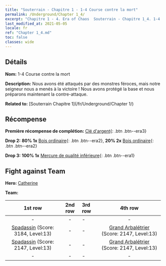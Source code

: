 ```yaml
---
title: "Souterrain - Chapitre 1 - 1-4 Course contre la mort"
permalink: /Underground/Chapter 1_4/
excerpt: "Chapitre 1 - 4. Era of Chaos  Souterrain - Chapitre 1_4. 1-4 Course contre la mort"
last_modified_at: 2021-05-05
locale: fr
ref: "Chapter 1_4.md"
toc: false
classes: wide
---
```


## Détails

 **Nom:** 1-4 Course contre la mort

 **Description:** Nous avons été attaqués par des monstres féroces, mais notre seigneur nous a menés à la victoire ! Nous avons protégé la base et nous préparons maintenant la contre-attaque.

 **Related to:** [Souterrain Chapitre 1](/fr/Underground/Chapter 1/)

## Récompense

 **Première récompense de complétion:** [Clé d'argent](/ItemsFR/con_693/){: .btn .btn--era3}

 **Drop 2:** **80% 1x** [Bois ordinaire](/ItemsFR/mat_7/){: .btn .btn--era2}, **20% 2x** [Bois ordinaire](/ItemsFR/mat_7/){: .btn .btn--era2}

 **Drop 3:** **100% 1x** [Mercure de qualité inférieure](/ItemsFR/mat_2/){: .btn .btn--era1}


## Fight against Team
 **Hero:** [Catherine](/fr/heroes/Catherine/)

 **Team:**


  | 1st row | 2nd row | 3rd row | 4th row |
  |:----:|:----:|:----|:----:|
  | - | - | - | - |
  | [Spadassin](/fr/units/Swordsman/) (Score: 3184, Level:13)  | - | - | [Grand Arbalétrier](/fr/units/Marksman/) (Score: 2147, Level:13)  |
  | [Spadassin](/fr/units/Swordsman/) (Score: 2147, Level:13)  | - | - | [Grand Arbalétrier](/fr/units/Marksman/) (Score: 2147, Level:13)  |
  | - | - | - | - |


